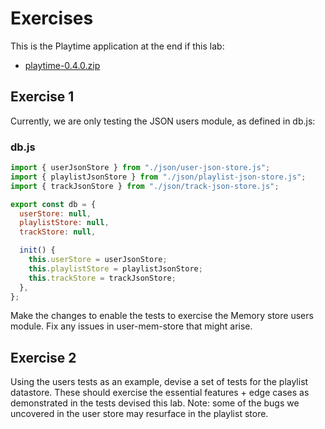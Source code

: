 # Exercises

This is the Playtime application at the end if this lab:

- [playtime-0.4.0.zip](archives/playtime-0.4.0.zip)

## Exercise 1

Currently, we are only testing the JSON users module, as defined in db.js:

### db.js

~~~javascript
import { userJsonStore } from "./json/user-json-store.js";
import { playlistJsonStore } from "./json/playlist-json-store.js";
import { trackJsonStore } from "./json/track-json-store.js";

export const db = {
  userStore: null,
  playlistStore: null,
  trackStore: null,

  init() {
    this.userStore = userJsonStore;
    this.playlistStore = playlistJsonStore;
    this.trackStore = trackJsonStore;
  },
};
~~~

Make the changes to enable the tests to exercise the Memory store users module. Fix any issues in user-mem-store that might arise.

## Exercise 2

Using the users tests as an example, devise a set of tests for the playlist datastore. These should exercise the essential features + edge cases as demonstrated in the tests devised this lab. Note: some of the bugs we uncovered in the user store may resurface in the playlist store.
